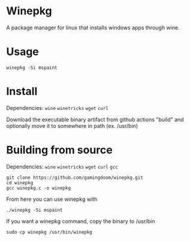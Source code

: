 # Winepkg
A package manager for linux that installs windows apps through wine.

# Usage
```
winepkg -Si mspaint
```
# Install
Dependencies: ``wine`` ``winetricks`` ``wget`` ``curl``

Download the executable binary artifact from github actions "build" and optionally move it to somewhere in path (ex. /usr/bin)

# Building from source
Dependencies: ``wine`` ``winetricks`` ``wget`` ``curl`` ``gcc``

```
git clone https://github.com/gamingdoom/winepkg.git
cd winepkg
gcc winepkg.c -o winepkg
```
From here you can use winepkg with
```
./winepkg -Si mspaint
```
If you want a winepkg command, copy the binary to /usr/bin
```
sudo cp winepkg /usr/bin/winepkg
```

